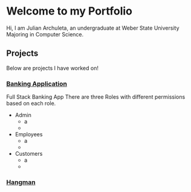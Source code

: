 # Welcome to my Portfolio
Hi, I am Julian Archuleta, an undergraduate at Weber State University Majoring in Computer Science.
## Projects
Below are projects I have worked on!
### [Banking Application](https://github.com/JulianArchuleta/Portfolio/tree/main/Banking-Application)
Full Stack Banking App
There are three Roles with different permissions based on each role.
- Admin
   - a
   - 
- Employees
   - a
   - 
- Customers
   - a
   - 

### [Hangman](https://github.com/JulianArchuleta/Portfolio/tree/main/Hangman)

